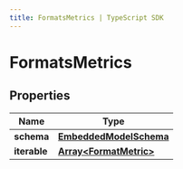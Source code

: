 ```yaml
---
title: FormatsMetrics | TypeScript SDK
---
```



# FormatsMetrics



## Properties

Name | Type
------------ | -------------
**schema** | [**EmbeddedModelSchema**](EmbeddedModelSchema)
**iterable** | [**Array&lt;FormatMetric&gt;**](FormatMetric)


